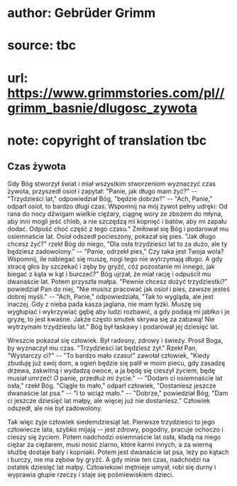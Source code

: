 # author: Gebrüder Grimm
# source: tbc
# url: https://www.grimmstories.com/pl//grimm_basnie/dlugosc_zywota
# note: copyright of translation tbc

## Czas żywota 

Gdy Bóg stworzył świat i miał wszystkim stworzeniom wyznaczyć czas
żywota, przyszedł osioł i zapytał: "Panie, jak długo mam żyć?" --
"Trzydzieści lat," odpowiedział Bóg, "będzie dobrze?" -- "Ach,
Panie," odparł osioł, to bardzo długi czas. Wspomnij na mój żywot pełny
udręki: Od rana do nocy dźwigam wielkie ciężary, ciągnę wory ze zbożem
do młyna, aby inni mogli jeść chleb, a nie szczędzą mi kopnięć i batów,
aby mi zapału dodać. Odpuść choć część z tego czasu." Zmiłował się Bóg
i podarował mu osiemnaście lat. Osioł odszedł pocieszony, pokazał się
pies. "Jak długo chcesz żyć?" rzekł Bóg do niego, "Dla osła
trzydzieści lat to za dużo, ale ty będziesz zadowolony." -- "Panie,
odrzekł pies," Czy taka jest Twoja wola? Wspomnij, ile nabiegać się
muszę, nogi tego nie wytrzymają długo. A gdy stracę głos by szczekać i
zęby by gryźć, cóż pozostanie mi innego, jak biegać z kąta w kąt i
burczeć?" Bóg ujrzał, że miał rację i odpuścił mu dwanaście lat. Potem
przyszła małpa. "Pewnie chcesz dożyć trzydziestki?" powiedział Pan do
niej, "Nie musisz pracować jak osioł i pies, zawsze jesteś dobrej
myśli." -- "Ach, Panie," odpowiedziała, "Tak to wygląda, ale jest
inaczej. Gdy z nieba pada kasza jaglana, nie mam łyżki. Muszę się
wygłupiać i wykrzywiać gębę aby ludzi rozbawić, a gdy podają mi jabłko i
je gryzę, to jest kwaśne. Jakże często smutek skrywa się za zabawą! Nie
wytrzymam trzydziestu lat." Bóg był łaskawy i podarował jej dziesięć
lat.

Wreszcie pokazał się człowiek. Był radosny, zdrowy i świeży. Prosił
Boga, by wyznaczył mu czas. "Trzydzieści lat będziesz żył." Rzekł Pan,
"Wystarczy ci?" -- "To bardzo mało czasu!" zawołał człowiek, "Kiedy
zbuduję już swój dom, a ogień będzie się palił w moim piecu, gdy zasadzę
drzewa, zakwitną i wydadzą owoce, a ja będę się cieszył życiem, będę
musiał umrzeć! O panie, przedłuż mi życie." -- "Dodam ci osiemnaście
lat osła," rzekł Bóg. "Ciągle to mało," odparł człowiek, "Dostaniesz
jeszcze dwanaście lat psa." -- "I to wciąż mało." -- "Dobrze,"
powiedział Bóg, "Dam ci jeszcze dziesięć lat małpy, ale więcej już nie
dostaniesz." Człowiek odszedł, ale nie był zadowolony.

Tak więc żyje człowiek siedemdziesiąt lat. Pierwsze trzydzieści to jego
człowiecze lata, szybko mijają -- jest zdrowy, pogodny, pracuje ochoczo
i cieszy się życiem. Potem nadchodzi osiemnaście lat osła, kładą na
niego ciężar za ciężarem, musi nosić ziarno, które karmi innych, a za
wierną służbę dostaje baty i kopniaki. Potem jest dwanaście lat psa,
leży po kątach i burczy, nie ma zębów by gryźć. A gdy minie ten czas,
nadchodzi na ostatek dziesięć lat małpy. Człowiekowi mętnieje umysł,
robi się durny i wyprawia głupie rzeczy i staje się pośmiewiskiem
dzieci.
